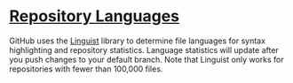 # [Repository Languages](https://docs.github.com/en/repositories/managing-your-repositorys-settings-and-features/customizing-your-repository/about-repository-languages)
GitHub uses the [Linguist](../../../Software%20Metrics/Linguist.md) library to determine file languages for syntax highlighting and repository statistics. Language statistics will update after you push changes to your default branch. Note that Linguist only works for repositories with fewer than 100,000 files.